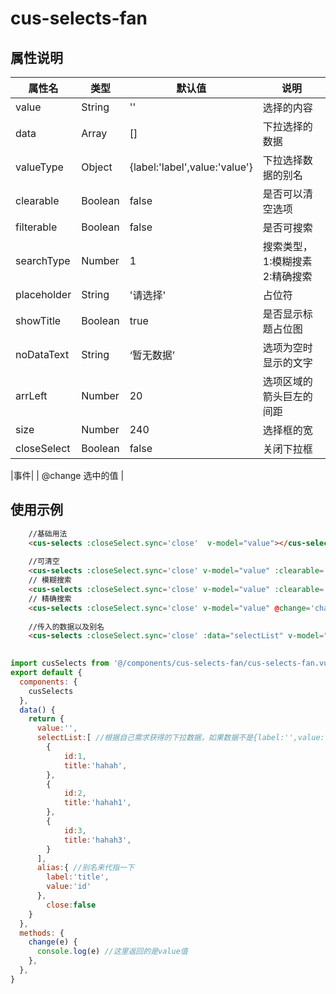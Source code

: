 # cus-selects-fan

## 属性说明

|属性名|类型|默认值|说明|
| -- | -- | --|--|
| value | String | '' | 选择的内容 |
| data | Array | [] | 下拉选择的数据 |
| valueType | Object |  {label:'label',value:'value'}  | 下拉选择数据的别名 |
| clearable | Boolean | false| 是否可以清空选项 |
| filterable | Boolean | false | 是否可搜索 |
| searchType | Number | 1 | 搜索类型，1:模糊搜素2:精确搜索 |
| placeholder | String | '请选择' | 占位符 |
| showTitle | Boolean | true | 是否显示标题占位图 |
| noDataText | String | ‘暂无数据’ | 选项为空时显示的文字 |
| arrLeft | Number|  20 | 选项区域的箭头巨左的间距 |
| size | Number | 240 | 选择框的宽 |
| closeSelect | Boolean | false | 关闭下拉框 |

|事件|
| @change 选中的值 |

## 使用示例

```html
	//基础用法
	<cus-selects :closeSelect.sync='close'  v-model="value"></cus-selects>
	
	//可清空
	<cus-selects :closeSelect.sync='close' v-model="value" :clearable='true'></cus-selects>
	// 模糊搜索
	<cus-selects :closeSelect.sync='close' v-model="value" :clearable='true' :filterable='true' :searchType='1'></cus-selects>
	// 精确搜索
	<cus-selects :closeSelect.sync='close' v-model="value" @change='change' :clearable='true' :filterable='true' :searchType='2'></cus-selects>
	
	//传入的数据以及别名
	<cus-selects :closeSelect.sync='close' :data="selectList" v-model="value" @change='change' :clearable='true' :valueType="alias"></cus-selects>
	
```

```javascript
import cusSelects from '@/components/cus-selects-fan/cus-selects-fan.vue'
export default {
  components: {
    cusSelects
  },
  data() {
    return {
      value:'',
	  selectList:[ //根据自己需求获得的下拉数据，如果数据不是{label:'',value:''}结构的就需要起一个别名来代指一下，就需要valueType
	  	{
	  		id:1,
	  		title:'hahah',
	  	},
	  	{
	  		id:2,
	  		title:'hahah1',
	  	},
	  	{
	  		id:3,
	  		title:'hahah3',
	  	}
	  ],
	  alias:{ //别名来代指一下
	  	label:'title',
	  	value:'id'
	  },
		close:false
    }
  },
  methods: {
    change(e) {
      console.log(e) //这里返回的是value值
    },
  },
}
```